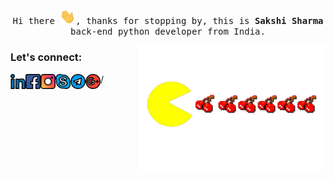 
<p align="center">
  <samp>
    Hi there <img src="Hi.gif" width="25px">, thanks for stopping by, this is <b>Sakshi Sharma</b> back-end python developer from India.
  </samp>
</p>

<img align="right" alt="Pacman GIF" src="pacman.gif" height="200" width="300" />

### Let's connect:
[<img align="left" alt="Linkedin" width="24px" src="linkedin.svg" />](https://www.linkedin.com/in/i-am-sakshi-sharma/)
[<img align="left" alt="Facebook" width="24px" src="fb.svg" />](https://www.facebook.com/This.is.Sakshi)
[<img align="left" alt="Instagram" width="24px" src="insta.svg" />](https://www.instagram.com/_this_is_sakshi_/)

/[<img align="left" alt="Skype" width="24px" src="skype.svg" />](https://join.skype.com/invite/a2uM8XJDIMeB)
[<img align="left" alt="Telegram" width="24px" src="telegram.svg" />](https://web.telegram.org/#/im?p=@ThisIsSakshi)
[<img align="left" alt="Gmail" width="24px" src="gmail.svg" />](mailto:thisissakshisharma@gmail.com)
